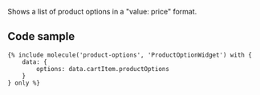 Shows a list of product options in a "value: price" format.

## Code sample

```
{% include molecule('product-options', 'ProductOptionWidget') with {
    data: {
        options: data.cartItem.productOptions
    }
} only %}
```
